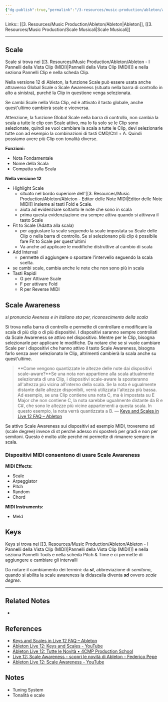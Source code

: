 ```yaml
---
{"dg-publish":true,"permalink":"/3-resources/music-production/ableton/ableton-keys-and-scale-midi/","tags":["type/note"]}
---
```


Links:: [[3. Resources/Music Production/Ableton/Ableton\|Ableton]], [[3. Resources/Music Production/Scale Musicali\|Scale Musicali]]

---
## Scale

Scale si trova nei [[3. Resources/Music Production/Ableton/Ableton - I Pannelli della Vista Clip (MIDI)\|Pannelli della Vista Clip (MIDI)]] e nella seziona Pannelli Clip e nella scheda Clip.

Nella versione 12 di Ableton, la funzione Scale può essere usata anche attraverso Global Scale o Scale Awareness (situato nella barra di controllo in alto a sinistra), purché la Clip in questione venga selezionata. 

Se cambi Scale nella Vista Clip, ed è attivato il tasto globale, anche quest'ultimo cambierà scale e viceversa. 

Attenzione, la funzione Global Scale nella barra di controllo, non cambia la scala a tutte le clip con Scale attivo, ma lo fa solo se le Clip sono selezionate, quindi se vuoi cambiare la scala a tutte le Clip, devi selezionarle tutte con ad esempio la combinazioni di tasti CMD/Ctrl + A. Quindi possiamo avere più Clip con tonalità diverse. 


**Funzioni:**
- Nota Fondamentale
- Nome della Scala
- Compatta sulla Scala

**Nella versione 12**
- Highlight Scale
	- situato nel bordo superiore dell'[[3. Resources/Music Production/Ableton/Ableton - Editor delle Note MIDI\|Editor delle Note MIDI]] insieme ai tasti Fold e Scale. 
	- aiuta ad evidenziare soltanto le note che sono in scala
	- prima questa evidenziazione era sempre attiva quando si attivava il tasto Scale
- Fit to Scale (Adatta alla scala)
	- per aggiustare la scale seguendo la scale impostata su Scale delle Clip o nella barra di controllo. Se si selezionano più clip è possibile fare Fit to Scale per quest'ultimi
	- Va anche ad applicare le modifiche distruttive al cambio di scala 
- Add Interval
	- permette di aggiungere o spostare l'intervello seguendo la scala scelta.
- se cambi scale, cambia anche le note che non sono più in scala
- Tasti Rapidi
	- G per Attivare Scale
	- F per attivare Fold
	- R per Reverse MIDI

## Scale Awareness 
_si pronuncia Aveness e in italiano sta per, riconoscimento della scala_

Si trova nella barra di controllo e permette di controllare e modificare la scala di più clip o di più dispositivi. I dispositivi saranno sempre controllati da Scale Awareness se attivo nel dispositivo. Mentre per le Clip, bisogna selezionarle per applicare le modifiche. Da notare che se si vuole cambiare Scale per i dispositivi che hanno attivo il tasto Scale Awareness, bisogna farlo senza aver selezionato le Clip, altrimenti cambierà la scala anche su quest'ultime. 

> **Come vengono quantizzate le altezze delle note dai dispositivi scale-aware?**Se una nota non appartiene alla scala attualmente selezionata di una Clip, i dispositivi scale-aware la sposteranno all'altezza più vicina all'interno della scala. Se la nota è ugualmente distante dalle altezze disponibili, verrà utilizzata l'altezza più bassa. Ad esempio, se una Clip contiene una nota C, ma è impostata su E Major che non contiene C, la nota sarebbe ugualmente distante da B e C#, che sono le altezze più vicine appartenenti a questa scala. In questo esempio, la nota verrà quantizzata a B. — [Keys and Scales in Live 12 FAQ – Ableton](https://help.ableton.com/hc/en-us/articles/11425083250972-Keys-and-Scales-in-Live-12-FAQ)

Se attivo Scale Awareness sui dispositivi ad esempio MIDI, troveremo sd (scale degree) invece di st perché adesso mi sposterò per gradi e non per semitoni. Questo è molto utile perché mi permette di rimanere sempre in scala. 

### Dispositivi MIDI consentono di usare Scale Awareness

**MIDI Effects:**

- Scale
- Arpeggiator
- Pitch
- Random
- Chord

**MIDI Instruments:**

- Meld


## Keys

Keys si trova nei [[3. Resources/Music Production/Ableton/Ableton - I Pannelli della Vista Clip (MIDI)\|Pannelli della Vista Clip (MIDI)]] e nella seziona Pannelli Tools e nella scheda Pitch & Time e ci permette di aggiungere e cambiare gli intervalli

Da notare il cambiamento dei termini: da _**st**_, abbreviazione di _semitono_, quando si abilita la scale awareness la didascalia diventa **_sd_** ovvero _scale degree_.





---
## Related Notes

- 

## References

- [Keys and Scales in Live 12 FAQ – Ableton](https://help.ableton.com/hc/en-us/articles/11425083250972-Keys-and-Scales-in-Live-12-FAQ)
- [Ableton Live 12: Keys and Scales - YouTube](https://youtu.be/u6IpJYpN48A)
- [Ableton Live 12: Tutte le Novità • 4CMP Production School](https://4cmp.it/novita/ableton-live-12-tutte-le-news/)
- [Live 12: Scale Awareness - scopri le novità di Ableton - Federico Pepe](https://blog.federicopepe.com/2024/04/live-12-scale-awareness/)
- [Ableton Live 12: Scale Awareness - YouTube](https://youtu.be/nolUMZt1BZk)


## Notes

- Tuning System
- Tonalità e scale